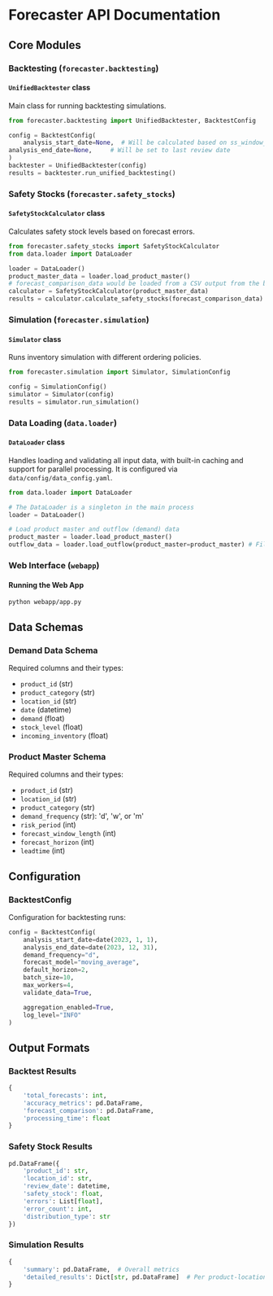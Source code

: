 # Forecaster API Documentation

## Core Modules

### Backtesting (`forecaster.backtesting`)

#### `UnifiedBacktester` class
Main class for running backtesting simulations.

```python
from forecaster.backtesting import UnifiedBacktester, BacktestConfig

config = BacktestConfig(
    analysis_start_date=None,  # Will be calculated based on ss_window_length and first review date
analysis_end_date=None,     # Will be set to last review date
)
backtester = UnifiedBacktester(config)
results = backtester.run_unified_backtesting()
```

### Safety Stocks (`forecaster.safety_stocks`)

#### `SafetyStockCalculator` class
Calculates safety stock levels based on forecast errors.

```python
from forecaster.safety_stocks import SafetyStockCalculator
from data.loader import DataLoader

loader = DataLoader()
product_master_data = loader.load_product_master()
# forecast_comparison_data would be loaded from a CSV output from the backtester
calculator = SafetyStockCalculator(product_master_data)
results = calculator.calculate_safety_stocks(forecast_comparison_data)
```

### Simulation (`forecaster.simulation`)

#### `Simulator` class
Runs inventory simulation with different ordering policies.

```python
from forecaster.simulation import Simulator, SimulationConfig

config = SimulationConfig()
simulator = Simulator(config)
results = simulator.run_simulation()
```

### Data Loading (`data.loader`)

#### `DataLoader` class
Handles loading and validating all input data, with built-in caching and support for parallel processing. It is configured via `data/config/data_config.yaml`.

```python
from data.loader import DataLoader

# The DataLoader is a singleton in the main process
loader = DataLoader()

# Load product master and outflow (demand) data
product_master = loader.load_product_master()
outflow_data = loader.load_outflow(product_master=product_master) # Filtering is optional but recommended
```

### Web Interface (`webapp`)

#### Running the Web App
```shell
python webapp/app.py
```

## Data Schemas

### Demand Data Schema
Required columns and their types:
- `product_id` (str)
- `product_category` (str)
- `location_id` (str)
- `date` (datetime)
- `demand` (float)
- `stock_level` (float)
- `incoming_inventory` (float)

### Product Master Schema
Required columns and their types:
- `product_id` (str)
- `location_id` (str)
- `product_category` (str)
- `demand_frequency` (str): 'd', 'w', or 'm'
- `risk_period` (int)
- `forecast_window_length` (int)
- `forecast_horizon` (int)
- `leadtime` (int)

## Configuration

### BacktestConfig
Configuration for backtesting runs:
```python
config = BacktestConfig(
    analysis_start_date=date(2023, 1, 1),
    analysis_end_date=date(2023, 12, 31),
    demand_frequency="d",
    forecast_model="moving_average",
    default_horizon=2,
    batch_size=10,
    max_workers=4,
    validate_data=True,

    aggregation_enabled=True,
    log_level="INFO"
)
```

## Output Formats

### Backtest Results
```python
{
    'total_forecasts': int,
    'accuracy_metrics': pd.DataFrame,
    'forecast_comparison': pd.DataFrame,
    'processing_time': float
}
```

### Safety Stock Results
```python
pd.DataFrame({
    'product_id': str,
    'location_id': str,
    'review_date': datetime,
    'safety_stock': float,
    'errors': List[float],
    'error_count': int,
    'distribution_type': str
})
```

### Simulation Results
```python
{
    'summary': pd.DataFrame,  # Overall metrics
    'detailed_results': Dict[str, pd.DataFrame]  # Per product-location results
}
``` 